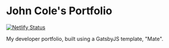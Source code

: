 # John Cole's Portfolio

[![Netlify Status](https://api.netlify.com/api/v1/badges/98e799bf-8e5d-4355-8e39-074a1be52635/deploy-status)](https://app.netlify.com/sites/john-cole-portfolio/deploys)

My developer portfolio, built using a GatsbyJS template, "Mate".
